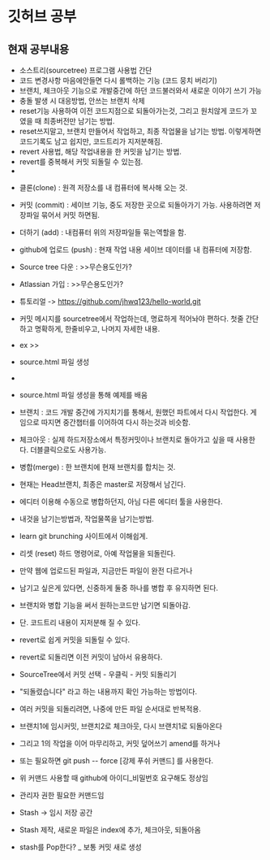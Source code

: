 # 깃허브 공부

## 현재 공부내용
* 소스트리(sourcetree) 프로그램 사용법 간단
* 코드 변경사항 마음에안들면 다시 롤백하는 기능 (코드 뭉치 버리기)
* 브랜치, 체크아웃 기능으로 개발중간에 하던 코드불러와서 새로운 이야기 쓰기 가능
* 충돌 발생 시 대응방법, 안쓰는 브랜치 삭제
* reset기능 사용하여 이전 코드지점으로 되돌아가는것, 그리고 원치않게 코드가 꼬였을 때 최종버전만 남기는 방법.
* reset쓰지말고, 브랜치 만들어서 작업하고, 최종 작업물을 남기는 방법. 이렇게하면 코드기록도 남고 쉽지만, 코드트리가 지저분해짐.
* revert 사용법, 해당 작업내용을 한 커밋을 남기는 방법.
* revert를 중복해서 커밋 되돌릴 수 있는점.
* 


- 클론(clone) : 원격 저장소를 내 컴퓨터에 복사해 오는 것.

- 커밋 (commit) : 세이브 기능, 중도 저장한 곳으로 되돌아가기 가능. 사용하려면 저장파일 묶어서 커밋 하면됨.

- 더하기 (add) : 내컴퓨터 위의 저장파일들 묶는역할을 함.

- github에 업로드 (push) : 현재 작업 내용 세이브 데이터를 내 컴퓨터에 저장함.

- Source tree 다운 : >>무슨용도인가?

- Atlassian 가입 : >>무슨용도인가?

- 튜토리얼 -> https://github.com/jhwq123/hello-world.git

-  커밋 메시지를 sourcetree에서 작업하는데, 명료하게 적어놔야 편하다. 첫줄 간단하고 명확하게, 한줄비우고, 나머지 자세한 내용.
- ex >>
- source.html 파일 생성
- 
- source.html 파일 생성을 통해 예제를 배움

- 브랜치 : 코드 개발 중간에 가지치기를 통해서, 원했던 파트에서 다시 작업한다. 게임으로 따지면 중간챕터를 이어하여 다시 하는것과 비슷함.

- 체크아웃 : 실제 하드저장소에서 특정커밋이나 브랜치로 돌아가고 싶을 때 사용한다. 더블클릭으로도 사용가능.

- 병합(merge) : 한 브랜치에 현재 브랜치를 합치는 것.
- 현재는 Head브랜치, 최종은 master로 저장해서 남긴다.
- 에디터 이용해 수동으로 병합하던지, 아님 다른 에디터 툴을 사용한다.
- 내것을 남기는방법과, 작업물쪽을 남기는방법.

- learn git brunching 사이트에서 이해쉽게.

- 리셋 (reset) 하드 명령어로, 아예 작업물을 되돌린다.
- 만약 웹에 업로드된 파일과, 지금만든 파일이 완전 다르거나
- 남기고 싶은게 있다면, 신중하게 둘중 하나를 병합 후 유지하면 된다.

- 브랜치와 병합 기능을 써서 원하는코드만 남기면 되돌아감.
- 단. 코드트리 내용이 지저분해 질 수 있다.

- revert로 쉽게 커밋을 되돌릴 수 있다.
- revert로 되돌리면 이전 커밋이 남아서 유용하다.
- SourceTree에서 커밋 선택 - 우클릭 - 커밋 되돌리기
- "되돌렸습니다" 라고 하는 내용까지 확인 가능하는 방법이다.
- 여러 커밋을 되돌리려면, 나중에 만든 파일 순서대로 반복적용.

- 브랜치1에 임시커밋, 브랜치2로 체크아웃, 다시 브랜치1로 되돌아온다
- 그리고 1의 작업을 이어 마무리하고, 커밋 덮어쓰기 amend를 하거나
- 또는 필요하면 git push -- force [강제 푸쉬 커맨드] 를 사용한다.
- 위 커맨드 사용할 때 github에 아이디_비밀번호 요구해도 정상임
- 관리자 권한 필요한 커맨드임

- Stash -> 임시 저장 공간
- Stash 제작, 새로운 파일은 index에 추가, 체크아웃, 되돌아옴
- stash를 Pop한다? _ 보통 커밋 새로 생성